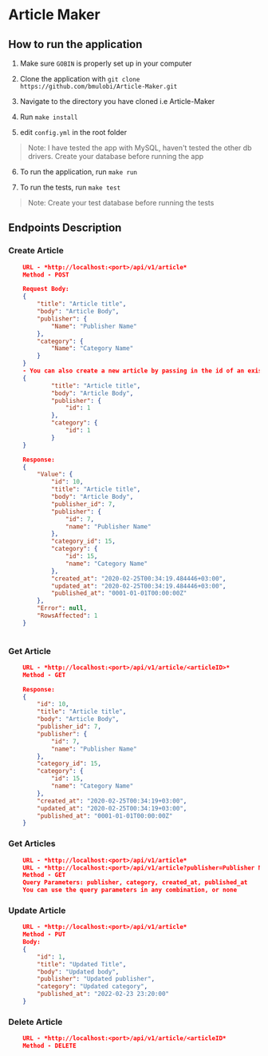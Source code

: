 # Article Maker

## How to run the application

1. Make sure `GOBIN` is properly set up in your computer

2. Clone the application with `git clone https://github.com/bmulobi/Article-Maker.git`

3. Navigate to the directory you have cloned i.e Article-Maker

4. Run `make install`

5. edit `config.yml` in the root folder

> Note: I have tested the app with MySQL, haven't tested the other db drivers.
 Create your database before running the app

6. To run the application, run `make run`

7. To run the tests, run `make test`

> Note: Create your test database before running the tests

## Endpoints Description

### Create Article

```JSON
    URL - *http://localhost:<port>/api/v1/article*
    Method - POST

    Request Body:
    {
        "title": "Article title",
        "body": "Article Body",
        "publisher": {
        	"Name": "Publisher Name"
        },
        "category": {
        	"Name": "Category Name"
        }
    }
    - You can also create a new article by passing in the id of an existing category or publisher
    {
            "title": "Article title",
            "body": "Article Body",
            "publisher": {
            	"id": 1
            },
            "category": {
            	"id": 1
            }
    }

    Response:
    {
        "Value": {
            "id": 10,
            "title": "Article title",
            "body": "Article Body",
            "publisher_id": 7,
            "publisher": {
                "id": 7,
                "name": "Publisher Name"
            },
            "category_id": 15,
            "category": {
                "id": 15,
                "name": "Category Name"
            },
            "created_at": "2020-02-25T00:34:19.484446+03:00",
            "updated_at": "2020-02-25T00:34:19.484446+03:00",
            "published_at": "0001-01-01T00:00:00Z"
        },
        "Error": null,
        "RowsAffected": 1
    }
    
```

### Get Article

```JSON
    URL - *http://localhost:<port>/api/v1/article/<articleID>*
    Method - GET

    Response:
    {
        "id": 10,
        "title": "Article title",
        "body": "Article Body",
        "publisher_id": 7,
        "publisher": {
            "id": 7,
            "name": "Publisher Name"
        },
        "category_id": 15,
        "category": {
            "id": 15,
            "name": "Category Name"
        },
        "created_at": "2020-02-25T00:34:19+03:00",
        "updated_at": "2020-02-25T00:34:19+03:00",
        "published_at": "0001-01-01T00:00:00Z"
    }
```

### Get Articles

```JSON
    URL - *http://localhost:<port>/api/v1/article*
    URL - *http://localhost:<port>/api/v1/article?publisher=Publisher Name&category=Category Name&created_at=2020-02-25 00:34:19*
    Method - GET
    Query Parameters: publisher, category, created_at, published_at
    You can use the query parameters in any combination, or none
```

### Update Article

```JSON
    URL - *http://localhost:<port>/api/v1/article*
    Method - PUT
    Body:
    {
    	"id": 1,
        "title": "Updated Title",
        "body": "Updated body",
        "publisher": "Updated publisher",
        "category": "Updated category",
        "published_at": "2022-02-23 23:20:00" 
    }
```

### Delete Article

```JSON
    URL - *http://localhost:<port>/api/v1/article/<articleID*
    Method - DELETE
```